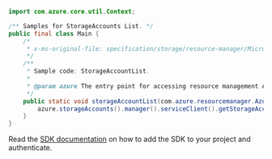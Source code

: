 ```java
import com.azure.core.util.Context;

/** Samples for StorageAccounts List. */
public final class Main {
    /*
     * x-ms-original-file: specification/storage/resource-manager/Microsoft.Storage/stable/2021-08-01/examples/StorageAccountList.json
     */
    /**
     * Sample code: StorageAccountList.
     *
     * @param azure The entry point for accessing resource management APIs in Azure.
     */
    public static void storageAccountList(com.azure.resourcemanager.AzureResourceManager azure) {
        azure.storageAccounts().manager().serviceClient().getStorageAccounts().list(Context.NONE);
    }
}
```

Read the [SDK documentation](https://github.com/Azure/azure-sdk-for-java/blob/azure-resourcemanager_2.13.0/sdk/resourcemanager/azure-resourcemanager/README.md) on how to add the SDK to your project and authenticate.
